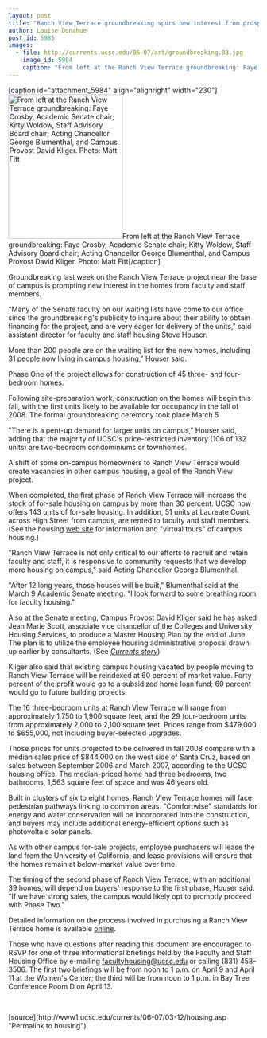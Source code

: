```yaml
---
layout: post
title: "Ranch View Terrace groundbreaking spurs new interest from prospective homebuyers"
author: Louise Donahue
post_id: 5985
images:
  - file: http://currents.ucsc.edu/06-07/art/groundbreaking.03.jpg
    image_id: 5984
    caption: "From left at the Ranch View Terrace groundbreaking: Faye Crosby, Academic Senate chair; Kitty Woldow, Staff Advisory Board chair; Acting Chancellor George Blumenthal, and Campus Provost David Kliger. Photo: Matt Fitt"
---
```


[caption id="attachment_5984" align="alignright" width="230"]<a href="http://localhost/mysite/wp-content/uploads/2007/03/groundbreaking.03.jpg"><img class="size-full wp-image-5984" src="http://localhost/mysite/wp-content/uploads/2007/03/groundbreaking.03.jpg" alt="From left at the Ranch View Terrace groundbreaking: Faye Crosby, Academic Senate chair; Kitty Woldow, Staff Advisory Board chair; Acting Chancellor George Blumenthal, and Campus Provost David Kliger. Photo: Matt Fitt" width="230" height="290" /></a>From left at the Ranch View Terrace groundbreaking: Faye Crosby, Academic Senate chair; Kitty Woldow, Staff Advisory Board chair; Acting Chancellor George Blumenthal, and Campus Provost David Kliger. Photo: Matt Fitt[/caption]
<a name="content" id="content"></a>
<p>
  Groundbreaking last week on the Ranch View Terrace project near the base of campus is prompting new interest in the homes from faculty and staff members.
</p>
<p>
  "Many of the Senate faculty on our waiting lists have come to our office since the groundbreaking's publicity to inquire about their ability to obtain financing for the project, and are very eager for delivery of the units," said assistant director for faculty and staff housing Steve Houser.
</p>
<p>
  More than 200 people are on the waiting list for the new homes, including 31 people now living in campus housing," Houser said.
</p>
<p>
  Phase One of the project allows for construction of 45 three- and four-bedroom homes.
</p>
<p>
  Following site-preparation work, construction on the homes will begin this fall, with the first units likely to be available for occupancy in the fall of 2008. The formal groundbreaking ceremony took place March 5
</p>
<p>
  "There is a pent-up demand for larger units on campus," Houser said, adding that the majority of UCSC's price-restricted inventory (106 of 132 units) are two-bedroom condominiums or townhomes.
</p>
<p>
  A shift of some on-campus homeowners to Ranch View Terrace would create vacancies in other campus housing, a goal of the Ranch View project.
</p>
<p>
  When completed, the first phase of Ranch View Terrace will increase the stock of for-sale housing on campus by more than 30 percent. UCSC now offers 143 units of for-sale housing. In addition, 51 units at Laureate Court, across High Street from campus, are rented to faculty and staff members. (See the housing <a href="http://housing.ucsc.edu/employee-housing/forsale-housing.html">web site</a> for information and "virtual tours" of campus housing.)
</p>
<p>
  "Ranch View Terrace is not only critical to our efforts to recruit and retain faculty and staff, it is responsive to community requests that we develop more housing on campus," said Acting Chancellor George Blumenthal.
</p>
<p>
  "After 12 long years, those houses will be built," Blumenthal said at the March 9 Academic Senate meeting. "I look forward to some breathing room for faculty housing."
</p>
<p>
  Also at the Senate meeting, Campus Provost David Kliger said he has asked Jean Marie Scott, associate vice chancellor of the Colleges and University Housing Services, to produce a Master Housing Plan by the end of June. The plan is to utilize the employee housing administrative proposal drawn up earlier by consultants. (See <a href="http://currents.ucsc.edu/06-07/11-27/housing.asp"><i>Currents story</i></a>)
</p>
<p>
  Kliger also said that existing campus housing vacated by people moving to Ranch View Terrace will be reindexed at 60 percent of market value. Forty percent of the profit would go to a subsidized home loan fund; 60 percent would go to future building projects.
</p>
<p>
  The 16 three-bedroom units at Ranch View Terrace will range from approximately 1,750 to 1,900 square feet, and the 29 four-bedroom units from approximately 2,000 to 2,100 square feet. Prices range from $479,000 to $655,000, not including buyer-selected upgrades.
</p>
<p>
  Those prices for units projected to be delivered in fall 2008 compare with a median sales price of $844,000 on the west side of Santa Cruz, based on sales between September 2006 and March 2007, according to the UCSC housing office. The median-priced home had three bedrooms, two bathrooms, 1,563 square feet of space and was 46 years old.
</p>
<p>
  Built in clusters of six to eight homes, Ranch View Terrace homes will face pedestrian pathways linking to common areas. "Comfortwise" standards for energy and water conservation will be incorporated into the construction, and buyers may include additional energy-efficient options such as photovoltaic solar panels.
</p>
<p>
  As with other campus for-sale projects, employee purchasers will lease the land from the University of California, and lease provisions will ensure that the homes remain at below-market value over time.
</p>
<p>
  The timing of the second phase of Ranch View Terrace, with an additional 39 homes, will depend on buyers' response to the first phase, Houser said. "If we have strong sales, the campus would likely opt to promptly proceed with Phase Two."
</p>
<p>
  Detailed information on the process involved in purchasing a Ranch View Terrace home is available <a href="http://housing.ucsc.edu/employee-housing/pdf/RVT.process.guide.v030807.pdf">online</a>.
</p>
<p>
  Those who have questions after reading this document are encouraged to RSVP for one of three informational briefings held by the Faculty and Staff Housing Office by e-mailing <a href="mailto:facultyhousing@ucsc.edu">facultyhousing@ucsc.edu</a> or calling (831) 458-3506. The first two briefings will be from noon to 1 p.m. on April 9 and April 11 at the Women's Center; the third will be from noon to 1 p.m. in Bay Tree Conference Room D on April 13.
</p>
<p>
  <br>
</p>
[source](http://www1.ucsc.edu/currents/06-07/03-12/housing.asp "Permalink to housing")
